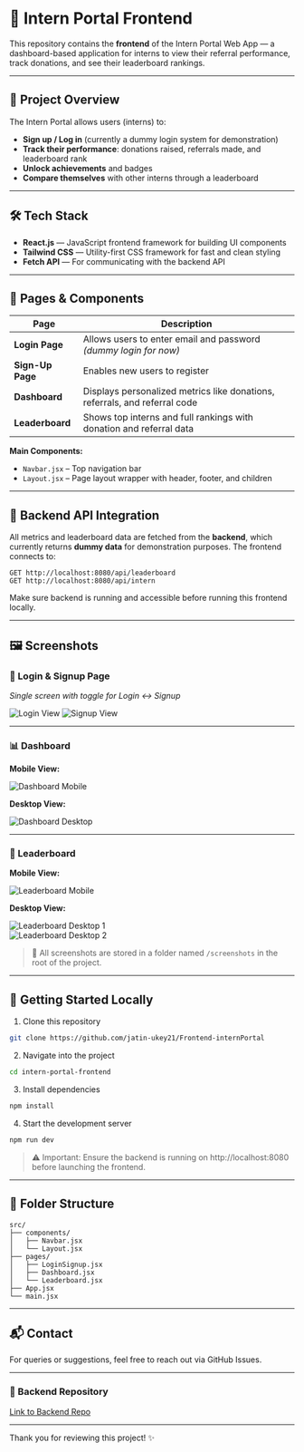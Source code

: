 # 🚀 Intern Portal Frontend

This repository contains the **frontend** of the Intern Portal Web App — a dashboard-based application for interns to view their referral performance, track donations, and see their leaderboard rankings.

---

## 📌 Project Overview

The Intern Portal allows users (interns) to:

* **Sign up / Log in** (currently a dummy login system for demonstration)
* **Track their performance**: donations raised, referrals made, and leaderboard rank
* **Unlock achievements** and badges
* **Compare themselves** with other interns through a leaderboard

---

## 🛠️ Tech Stack

* **React.js** — JavaScript frontend framework for building UI components
* **Tailwind CSS** — Utility-first CSS framework for fast and clean styling
* **Fetch API** — For communicating with the backend API

---

## 📄 Pages & Components

| Page             | Description                                                                |
| ---------------- | -------------------------------------------------------------------------- |
| **Login Page**   | Allows users to enter email and password *(dummy login for now)*           |
| **Sign-Up Page** | Enables new users to register                                              |
| **Dashboard**    | Displays personalized metrics like donations, referrals, and referral code |
| **Leaderboard**  | Shows top interns and full rankings with donation and referral data        |

**Main Components:**

- `Navbar.jsx` – Top navigation bar
- `Layout.jsx` – Page layout wrapper with header, footer, and children

---

## 🔌 Backend API Integration

All metrics and leaderboard data are fetched from the **backend**, which currently returns **dummy data** for demonstration purposes.
The frontend connects to:

```
GET http://localhost:8080/api/leaderboard
GET http://localhost:8080/api/intern
```

Make sure backend is running and accessible before running this frontend locally.

---

## 🖼️ Screenshots

### 🔐 Login & Signup Page  
*Single screen with toggle for Login ↔ Signup*

![Login View](./screenshots/login.png)
![Signup View](./screenshots/signup.png)

---

### 📊 Dashboard  
**Mobile View:**

![Dashboard Mobile](./screenshots/dashboard_mobile.png)

**Desktop View:**

![Dashboard Desktop](./screenshots/dashboard_desktop.png)

---

### 🥇 Leaderboard  
**Mobile View:**

![Leaderboard Mobile](./screenshots/leaderboard_mobile.png)

**Desktop View:**

![Leaderboard Desktop 1](./screenshots/leaderboard_desktop1.png)  
![Leaderboard Desktop 2](./screenshots/leaderboard_desktop2.png)


> 📁 All screenshots are stored in a folder named `/screenshots` in the root of the project.

---

## 🚀 Getting Started Locally

1. Clone this repository

```bash
git clone https://github.com/jatin-ukey21/Frontend-internPortal
```

2. Navigate into the project

```bash
cd intern-portal-frontend
```

3. Install dependencies

```bash
npm install
```

4. Start the development server

```bash
npm run dev
```

> ⚠️ Important: Ensure the backend is running on http://localhost:8080 before launching the frontend.

---

## 📂 Folder Structure

```
src/
├── components/
│   ├── Navbar.jsx
│   └── Layout.jsx
├── pages/
│   ├── LoginSignup.jsx
│   ├── Dashboard.jsx
│   └── Leaderboard.jsx
├── App.jsx
└── main.jsx
```

---

## 📬 Contact

For queries or suggestions, feel free to reach out via GitHub Issues.

---

### 🔗 Backend Repository

[Link to Backend Repo](https://github.com/jatin-ukey21/Backend-internPortal)

---

Thank you for reviewing this project! ✨
